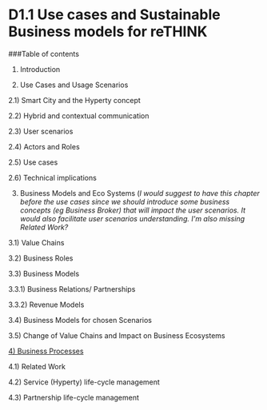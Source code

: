 # D1.1 Use cases and Sustainable Business models for reTHINK

###Table of contents

1)	Introduction 

2) Use Cases and Usage Scenarios

2.1)	Smart City and the Hyperty concept

2.2)	Hybrid and contextual communication

2.3)	User scenarios

2.4)	Actors and Roles

2.5)	Use cases 

2.6)	Technical implications 

3) Business Models and Eco Systems (_I would suggest to have this chapter before the use cases since we should introduce some business concepts (eg Business Broker) that will impact the user scenarios. It would also facilitate user scenarios understanding. I'm also missing Related Work?_

3.1) Value Chains

3.2) Business Roles

3.3) Business Models

3.3.1) Business Relations/ Partnerships

3.3.2) Revenue Models

3.4) Business Models for chosen Scenarios

3.5) Change of Value Chains and Impact on Business Ecosystems

[4) Business Processes](business%20processes/business%20processes.md)

4.1) Related Work

4.2) Service (Hyperty) life-cycle management

4.3) Partnership life-cycle management
